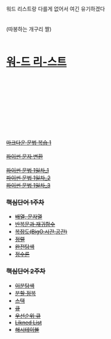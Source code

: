 
<br><br>

워드 리스트랑 다를게 없어서 여긴 유기하겠다
<br><br><br>
(따봉하는 개구리 짤)
<br><br>

# [워-드 리-스트](word_list.md)


<br><br><br>
<br><br><br>
<br><br><br>





~~[마크다운 문법 복습 1](reviews/markdown1.md)~~
<br><br>
~~[파이썬 문자 변환](reviews/function_word/python_type.md)~~<br><br>
~~[파이썬 문법 1일차_1](reviews/python_firstday1.md)~~
<br>
~~[파이썬 문법 1일차_2](reviews/python_firstday2.md)~~
<br>
~~[파이썬 문법 1일차_3](reviews/python_firstday3.md)~~


### ~~핵심단어 1주차~~
- ~~[배열, 문자열](reviews/week1_word/word1.md)~~
- ~~[반복문과 재귀함수](reviews/week1_word/word2.md)~~
- ~~[복잡도(BigO,시간,공간)](reviews/week1_word/word3.md)~~
- ~~[정렬](reviews/week1_word/word4.md)~~
- ~~[완전탐색](reviews/week1_word/word5.md)~~
- ~~[정수론](reviews/week1_word/word6.md)~~

### ~~핵심단어 2주차~~
- ~~[이분탐색](reviews/week_2word/binary_search.md)~~
- ~~[분할 정복](learn/TIL_0719.md#분할-정복)~~
- ~~[스택](reviews/week1_word/word_stack.md#스택-stack)~~
- ~~[큐](reviews/week1_word/word_stack.md#큐-queue)~~
- ~~[우선순위 큐](reviews/week_2word/priority_queue.md)~~
- ~~[Likned List](reviews/week_2word/linked_list.md)~~
- ~~[해시테이블](reviews/week_2word/hashtable.md)~~